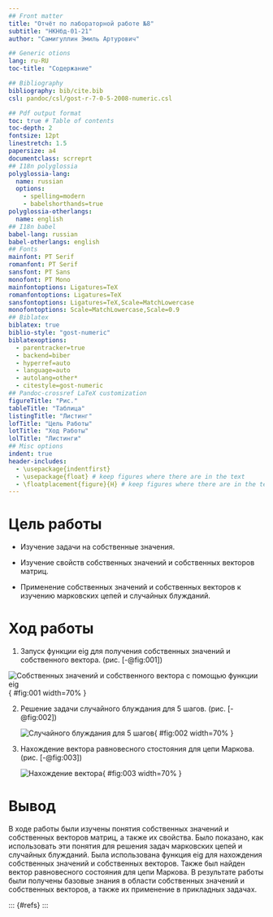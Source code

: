 ```yaml
---
## Front matter
title: "Отчёт по лабораторной работе №8"
subtitle: "НКНбд-01-21"
author: "Самигуллин Эмиль Артурович"

## Generic otions
lang: ru-RU
toc-title: "Содержание"

## Bibliography
bibliography: bib/cite.bib
csl: pandoc/csl/gost-r-7-0-5-2008-numeric.csl

## Pdf output format
toc: true # Table of contents
toc-depth: 2
fontsize: 12pt
linestretch: 1.5
papersize: a4
documentclass: scrreprt
## I18n polyglossia
polyglossia-lang:
  name: russian
  options:
	- spelling=modern
	- babelshorthands=true
polyglossia-otherlangs:
  name: english
## I18n babel
babel-lang: russian
babel-otherlangs: english
## Fonts
mainfont: PT Serif
romanfont: PT Serif
sansfont: PT Sans
monofont: PT Mono
mainfontoptions: Ligatures=TeX
romanfontoptions: Ligatures=TeX
sansfontoptions: Ligatures=TeX,Scale=MatchLowercase
monofontoptions: Scale=MatchLowercase,Scale=0.9
## Biblatex
biblatex: true
biblio-style: "gost-numeric"
biblatexoptions:
  - parentracker=true
  - backend=biber
  - hyperref=auto
  - language=auto
  - autolang=other*
  - citestyle=gost-numeric
## Pandoc-crossref LaTeX customization
figureTitle: "Рис."
tableTitle: "Таблица"
listingTitle: "Листинг"
lofTitle: "Цель Работы"
lotTitle: "Ход Работы"
lolTitle: "Листинги"
## Misc options
indent: true
header-includes:
  - \usepackage{indentfirst}
  - \usepackage{float} # keep figures where there are in the text
  - \floatplacement{figure}{H} # keep figures where there are in the text
---
```


# Цель работы

- Изучение задачи на собственные значения. 

- Изучение свойств собственных значений и собственных векторов матриц.

- Применение собственных значений и собственных векторов к изучению марковских цепей и случайных блужданий.


# Ход работы

1. Запуск функции eig для получения собственных значений и собственного вектора. (рис. [-@fig:001])

  ![Собственных значений и собственного вектора с помощью функции eig](image/1.png){ #fig:001 width=70% }
  
2. Решение задачи случайного блуждания для 5 шагов. (рис. [-@fig:002])

   ![Случайного блуждания для 5 шагов](image/2.png){ #fig:002 width=70% }

3. Нахождение вектора равновесного стостояния для цепи Маркова. (рис. [-@fig:003])

   ![Нахождение вектора](image/3.png){ #fig:003 width=70% }


# Вывод

В ходе работы были изучены понятия собственных значений и собственных векторов матриц, а также их свойства. Было показано, как использовать эти понятия для решения задач марковских цепей и случайных блужданий. Была использована функция eig для нахождения собственных значений и собственных векторов. Также был найден вектор равновесного состояния для цепи Маркова. В результате работы были получены базовые знания в области собственных значений и собственных векторов, а также их применение в прикладных задачах.

::: {#refs}
:::